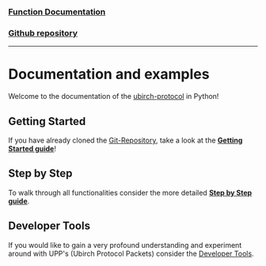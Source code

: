 ### [Function Documentation](https://developer.ubirch.com/function_documentation/ubirch-protocol-python/)

### [Github repository](https://github.com/ubirch/ubirch-protocol-python/tree/ecdsa-betterReadMe)

---

# Documentation and examples
Welcome to the documentation of the [ubirch-protocol](https://github.com/ubirch/ubirch-protocol#readme) in Python!

## Getting Started
If you have already cloned the [Git-Repository](https://github.com/ubirch/ubirch-protocol-python/tree/ecdsa-betterReadMe), 
take a look at the [**Getting Started guide**](GettingStarted.md)! 


## Step by Step
To walk through all functionalities consider the more detailed [**Step by Step guide**](StepByStep.md).


## Developer Tools
If you would like to gain a very profound understanding and experiment around with UPP's 
(Ubirch Protocol Packets) consider the [Developer Tools](DevTools.md).

<!--
    <br/>
    <br/>
    <br/>
    
    ### (Work in progress)
    
    About Ubirch-Tech: [Further Reading](FurtherReading.md)
-->

